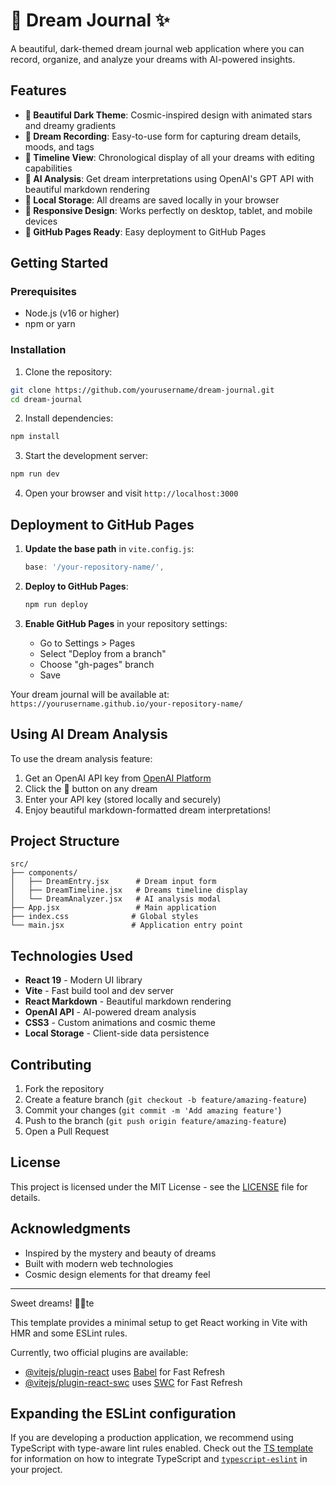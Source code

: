 # 🌙 Dream Journal ✨

A beautiful, dark-themed dream journal web application where you can record, organize, and analyze your dreams with AI-powered insights.

## Features

- **🎨 Beautiful Dark Theme**: Cosmic-inspired design with animated stars and dreamy gradients
- **📝 Dream Recording**: Easy-to-use form for capturing dream details, moods, and tags
- **📅 Timeline View**: Chronological display of all your dreams with editing capabilities
- **🔮 AI Analysis**: Get dream interpretations using OpenAI's GPT API with beautiful markdown rendering
- **💾 Local Storage**: All dreams are saved locally in your browser
- **📱 Responsive Design**: Works perfectly on desktop, tablet, and mobile devices
- **🚀 GitHub Pages Ready**: Easy deployment to GitHub Pages

## Getting Started

### Prerequisites

- Node.js (v16 or higher)
- npm or yarn

### Installation

1. Clone the repository:
```bash
git clone https://github.com/yourusername/dream-journal.git
cd dream-journal
```

2. Install dependencies:
```bash
npm install
```

3. Start the development server:
```bash
npm run dev
```

4. Open your browser and visit `http://localhost:3000`

## Deployment to GitHub Pages

1. **Update the base path** in `vite.config.js`:
   ```javascript
   base: '/your-repository-name/',
   ```

2. **Deploy to GitHub Pages**:
   ```bash
   npm run deploy
   ```

3. **Enable GitHub Pages** in your repository settings:
   - Go to Settings > Pages
   - Select "Deploy from a branch"
   - Choose "gh-pages" branch
   - Save

Your dream journal will be available at: `https://yourusername.github.io/your-repository-name/`

## Using AI Dream Analysis

To use the dream analysis feature:

1. Get an OpenAI API key from [OpenAI Platform](https://platform.openai.com/api-keys)
2. Click the 🔮 button on any dream
3. Enter your API key (stored locally and securely)
4. Enjoy beautiful markdown-formatted dream interpretations!

## Project Structure

```
src/
├── components/
│   ├── DreamEntry.jsx      # Dream input form
│   ├── DreamTimeline.jsx   # Dreams timeline display
│   └── DreamAnalyzer.jsx   # AI analysis modal
├── App.jsx                 # Main application
├── index.css              # Global styles
└── main.jsx               # Application entry point
```

## Technologies Used

- **React 19** - Modern UI library
- **Vite** - Fast build tool and dev server
- **React Markdown** - Beautiful markdown rendering
- **OpenAI API** - AI-powered dream analysis
- **CSS3** - Custom animations and cosmic theme
- **Local Storage** - Client-side data persistence

## Contributing

1. Fork the repository
2. Create a feature branch (`git checkout -b feature/amazing-feature`)
3. Commit your changes (`git commit -m 'Add amazing feature'`)
4. Push to the branch (`git push origin feature/amazing-feature`)
5. Open a Pull Request

## License

This project is licensed under the MIT License - see the [LICENSE](LICENSE) file for details.

## Acknowledgments

- Inspired by the mystery and beauty of dreams
- Built with modern web technologies
- Cosmic design elements for that dreamy feel

---

Sweet dreams! 🌙✨te

This template provides a minimal setup to get React working in Vite with HMR and some ESLint rules.

Currently, two official plugins are available:

- [@vitejs/plugin-react](https://github.com/vitejs/vite-plugin-react/blob/main/packages/plugin-react) uses [Babel](https://babeljs.io/) for Fast Refresh
- [@vitejs/plugin-react-swc](https://github.com/vitejs/vite-plugin-react/blob/main/packages/plugin-react-swc) uses [SWC](https://swc.rs/) for Fast Refresh

## Expanding the ESLint configuration

If you are developing a production application, we recommend using TypeScript with type-aware lint rules enabled. Check out the [TS template](https://github.com/vitejs/vite/tree/main/packages/create-vite/template-react-ts) for information on how to integrate TypeScript and [`typescript-eslint`](https://typescript-eslint.io) in your project.
